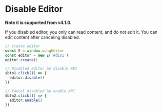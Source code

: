 # Disable Editor

**Note it is supported from v4.1.0.**

If you disabled editor, you only can read content, and do not edit it. You can edit content after canceling disabled.

```js
// create editor
const E = window.wangEditor
const editor = new E('#div1')
editor.create()

// Disabled editor by disable API
$btn1.click(() => {
  editor.disable()
})

// Cancel disabled by enable API
$btn2.click(() => {
  editor.enable()
})
```